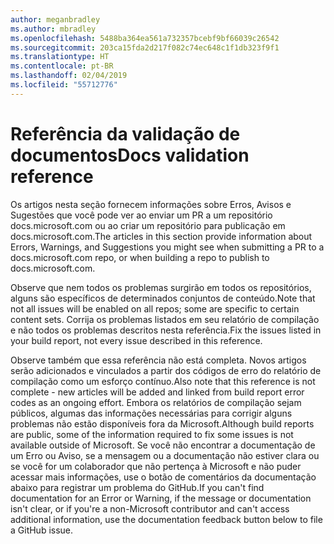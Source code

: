 ```yaml
---
author: meganbradley
ms.author: mbradley
ms.openlocfilehash: 5488ba364ea561a732357bcebf9bf66039c26542
ms.sourcegitcommit: 203ca15fda2d217f082c74ec648c1f1db323f9f1
ms.translationtype: HT
ms.contentlocale: pt-BR
ms.lasthandoff: 02/04/2019
ms.locfileid: "55712776"
---
```

# <a name="docs-validation-reference"></a><span data-ttu-id="2c110-101">Referência da validação de documentos</span><span class="sxs-lookup"><span data-stu-id="2c110-101">Docs validation reference</span></span>

<span data-ttu-id="2c110-102">Os artigos nesta seção fornecem informações sobre Erros, Avisos e Sugestões que você pode ver ao enviar um PR a um repositório docs.microsoft.com ou ao criar um repositório para publicação em docs.microsoft.com.</span><span class="sxs-lookup"><span data-stu-id="2c110-102">The articles in this section provide information about Errors, Warnings, and Suggestions you might see when submitting a PR to a docs.microsoft.com repo, or when building a repo to publish to docs.microsoft.com.</span></span>

<span data-ttu-id="2c110-103">Observe que nem todos os problemas surgirão em todos os repositórios, alguns são específicos de determinados conjuntos de conteúdo.</span><span class="sxs-lookup"><span data-stu-id="2c110-103">Note that not all issues will be enabled on all repos; some are specific to certain content sets.</span></span> <span data-ttu-id="2c110-104">Corrija os problemas listados em seu relatório de compilação e não todos os problemas descritos nesta referência.</span><span class="sxs-lookup"><span data-stu-id="2c110-104">Fix the issues listed in your build report, not every issue described in this reference.</span></span>

<span data-ttu-id="2c110-105">Observe também que essa referência não está completa. Novos artigos serão adicionados e vinculados a partir dos códigos de erro do relatório de compilação como um esforço contínuo.</span><span class="sxs-lookup"><span data-stu-id="2c110-105">Also note that this reference is not complete - new articles will be added and linked from build report error codes as an ongoing effort.</span></span> <span data-ttu-id="2c110-106">Embora os relatórios de compilação sejam públicos, algumas das informações necessárias para corrigir alguns problemas não estão disponíveis fora da Microsoft.</span><span class="sxs-lookup"><span data-stu-id="2c110-106">Although build reports are public, some of the information required to fix some issues is not available outside of Microsoft.</span></span> <span data-ttu-id="2c110-107">Se você não encontrar a documentação de um Erro ou Aviso, se a mensagem ou a documentação não estiver clara ou se você for um colaborador que não pertença à Microsoft e não puder acessar mais informações, use o botão de comentários da documentação abaixo para registrar um problema do GitHub.</span><span class="sxs-lookup"><span data-stu-id="2c110-107">If you can't find documentation for an Error or Warning, if the message or documentation isn't clear, or if you're a non-Microsoft contributor and can't access additional information, use the documentation feedback button below to file a GitHub issue.</span></span>